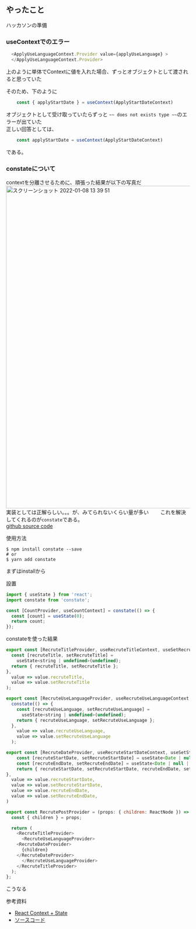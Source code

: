 ## やったこと
ハッカソンの準備

### useContextでのエラー
```js
  <ApplyUseLanguageContext.Provider value={applyUseLanguage} >
  </ApplyUseLanguageContext.Provider>
```
上のように単体でContextに値を入れた場合、ずっとオブジェクトとして渡されると思っていた  

そのため、下のように
```js
	const { applyStartDate } = useContext(ApplyStartDateContext)
```
オブジェクトとして受け取っていたらずっと `~~ does not exists type ~~`のエラーが出ていた  
正しい回答としては、
```js
	const applyStartDate = useContext(ApplyStartDateContext)
```
である。

### constateについて
contextを分離させるために、頑張った結果が以下の写真だ  
<img width="882" alt="スクリーンショット 2022-01-08 13 39 51" src="https://user-images.githubusercontent.com/78260526/148631642-92fa73af-513c-4ab3-ab81-ac616310072e.png">  
実装としては正解らしい。。。が、みてられないくらい量が多い　　
これを解決してくれるのが`constate`である。  
[github source code](https://github.com/diegohaz/constate)  

使用方法
```shell
$ npm install constate --save
# or
$ yarn add constate
```
まずはinstallから  

設置
```js
import { useState } from 'react';
import constate from 'constate';

const [CountProvider, useCountContext] = constate(() => {
  const [count] = useState(0);
  return count;
});
```

constateを使った結果

```js
export const [RecruteTitleProvider, useRecruteTitleContext, useSetRecruteTitleContext] = constate(() => {
  const [recruteTitle, setRecruteTitle] =
    useState<string | undefined>(undefined);
  return { recruteTitle, setRecruteTitle };
},
  value => value.recruteTitle,
  value => value.setRecruteTitle
);

export const [RecruteUseLanguageProvider, useRecruteUseLanguageContext, useSetRecruteUseLanguageContext] =
  constate(() => {
    const [recruteUseLanguage, setRecruteUseLanguage] =
      useState<string | undefined>(undefined);
    return { recruteUseLanguage, setRecruteUseLanguage };
  },
    value => value.recruteUseLanguage,
    value => value.setRecruteUseLanguage
  );

export const [RecruteDateProvider, useRecruteStartDateContext, useSetStartRecruteDateContext, useEndRecruteDateContext, useSetEndRecruteDateContext] = constate(() => {
	const [recruteStartDate, setRecruteStartDate] = useState<Date | null | undefined>(null)
	const [recruteEndDate, setRecruteEndDate] = useState<Date | null | undefined>(null)
	return { recruteStartDate, setRecruteStartDate, recruteEndDate, setRecruteEndDate }
},
  value => value.recruteStartDate,
  value => value.setRecruteStartDate,
  value => value.recruteEndDate,
  value => value.setRecruteEndDate,
)

export const RecrutePostProvider = (props: { children: ReactNode }) => {
  const { children } = props;

  return (
    <RecruteTitleProvider>
      <RecruteUseLanguageProvider>
	<RecruteDateProvider>
	  {children}
	</RecruteDateProvider>
      </RecruteUseLanguageProvider>
    </RecruteTitleProvider>
  );
};
```
こうなる  


参考資料
- [React Context + State](https://bestofreactjs.com/repo/diegohaz-constate-react-awesome-react-hooks)
- [ソースコード](https://github.com/diegohaz/constate/blob/master/src/index.tsx)


